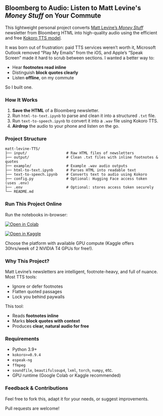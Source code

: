 ## Bloomberg to Audio: Listen to Matt Levine's *Money Stuff* on Your Commute

This lightweight personal project converts [Matt Levine’s *Money Stuff*](https://www.bloomberg.com/account/newsletters/money-stuff) newsletter from Bloomberg HTML into high-quality audio using the efficient and free [Kokoro TTS model](https://huggingface.co/hexgrad/Kokoro-82M).

It was born out of frustration: paid TTS services weren’t worth it, Microsoft Outlook removed “Play My Emails” from the iOS, and Apple’s “Speak Screen” made it hard to scrub between sections. I wanted a better way to:

* Hear **footnotes read inline**
* Distinguish **block quotes clearly**
* Listen **offline**, on my commute

So I built one.


### How It Works

1. **Save the HTML** of a Bloomberg newsletter.
2. Run `html-to-text.ipynb` to parse and clean it into a structured `.txt` file.
3. Run `text-to-speech.ipynb` to convert it into a `.wav` file using Kokoro TTS.
4. **Airdrop** the audio to your phone and listen on the go.


### Project Structure

```
matt-levine-TTS/
├── input/                  # Raw HTML files of newsletters
├── output/                 # Clean .txt files with inline footnotes & quotes
├── example/                # Example .wav audio outputs
├── html-to-text.ipynb      # Parses HTML into readable text
├── text-to-speech.ipynb    # Converts text to audio using Kokoro
├── config.py               # Optional: Hugging Face access token (uses .env)
├── .env                    # Optional: stores access token securely
└── README.md
```


### Run This Project Online

Run the notebooks in-browser:

[![Open in Colab](https://colab.research.google.com/assets/colab-badge.svg)](https://colab.research.google.com/github/abdullahau/matt-levine-TTS/blob/main/text-to-speech.ipynb)

[![Open in Kaggle](https://kaggle.com/static/images/open-in-kaggle.svg)](https://kaggle.com/kernels/welcome?src=https://github.com/abdullahau/matt-levine-TTS/blob/main/text-to-speech.ipynb)

Choose the platform with available GPU compute (Kaggle offers 30hrs/week of 2 NVIDIA T4 GPUs for free!).


### Why This Project?

Matt Levine’s newsletters are intelligent, footnote-heavy, and full of nuance. Most TTS tools:

* Ignore or defer footnotes
* Flatten quoted passages
* Lock you behind paywalls

This tool:

- Reads **footnotes inline**
- Marks **block quotes with context**
- Produces **clear, natural audio for free**


### Requirements

* Python 3.9+
* `kokoro>=0.9.4`
* `espeak-ng`
* `ffmpeg`
* `soundfile`, `beautifulsoup4`, `lxml`, `torch`, `numpy`, etc.
* GPU runtime (Google Colab or Kaggle recommended)


### Feedback & Contributions

Feel free to fork this, adapt it for your needs, or suggest improvements.

Pull requests are welcome!
